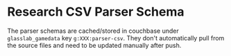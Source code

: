 # Research CSV Parser Schema

The parser schemas are cached/stored in couchbase under `glasslab_gamedata` key `g:XXX:parser-csv`.
They don't automatically pull from the source files and need to be updated manually after push.